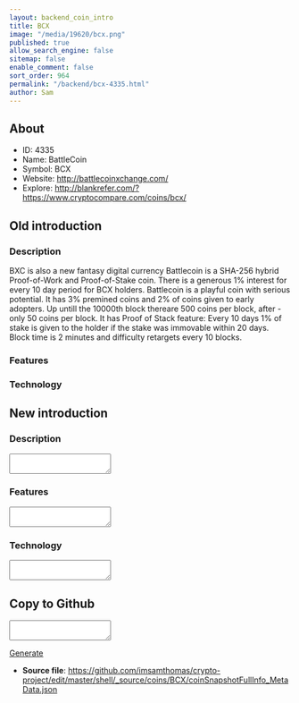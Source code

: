 ```yaml
---
layout: backend_coin_intro
title: BCX
image: "/media/19620/bcx.png"
published: true
allow_search_engine: false
sitemap: false
enable_comment: false
sort_order: 964
permalink: "/backend/bcx-4335.html"
author: Sam
---
```


## About

- ID: 4335
- Name: BattleCoin
- Symbol: BCX
- Website: http://battlecoinxchange.com/
- Explore: http://blankrefer.com/?https://www.cryptocompare.com/coins/bcx/


## Old introduction

### Description

<p>BXC is also a new fantasy digital currency Battlecoin is a SHA-256 hybrid Proof-of-Work and Proof-of-Stake coin. There is a generous 1% interest for every 10 day period for BCX holders. Battlecoin is a playful coin with serious potential. It has 3% premined coins and 2% of coins given to early adopters. Up untill the 10000th block thereare 500 coins per block, after - only 50 coins per block. It has Proof of Stack feature: Every 10 days 1% of stake is given to the holder if the stake was immovable within 20 days. Block time is 2 minutes and difficulty retargets every 10 blocks.</p>

### Features


### Technology




## New introduction


### Description
<textarea id="meta_description" name="description"></textarea>

### Features
<textarea id="meta_features" name="features"></textarea>

### Technology
<textarea id="meta_technology" name="technology"></textarea>


## Copy to Github

<textarea id="coinsnapshotfullinfo_metadata"></textarea>

<a href="#gen" onclick="generateMetaDatJson()">Generate</a>

- **Source file**: <a href="https://github.com/imsamthomas/crypto-project/edit/master/shell/_source/coins/BCX/coinSnapshotFullInfo_MetaData.json">https://github.com/imsamthomas/crypto-project/edit/master/shell/_source/coins/BCX/coinSnapshotFullInfo_MetaData.json</a>

